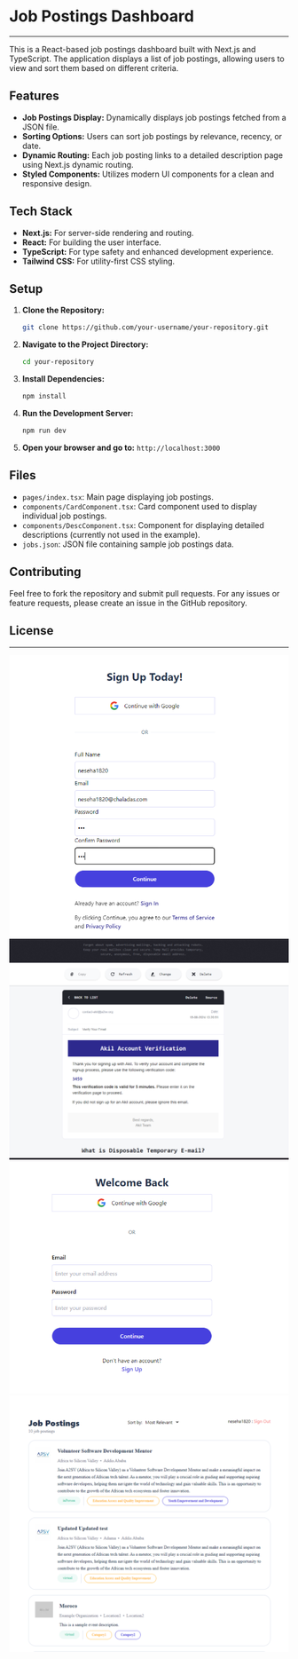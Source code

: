 # Job Postings Dashboard

---

This is a React-based job postings dashboard built with Next.js and TypeScript. The application displays a list of job postings, allowing users to view and sort them based on different criteria.

## Features

- **Job Postings Display:** Dynamically displays job postings fetched from a JSON file.
- **Sorting Options:** Users can sort job postings by relevance, recency, or date.
- **Dynamic Routing:** Each job posting links to a detailed description page using Next.js dynamic routing.
- **Styled Components:** Utilizes modern UI components for a clean and responsive design.

## Tech Stack

- **Next.js:** For server-side rendering and routing.
- **React:** For building the user interface.
- **TypeScript:** For type safety and enhanced development experience.
- **Tailwind CSS:** For utility-first CSS styling.

## Setup

1. **Clone the Repository:**

   ```bash
   git clone https://github.com/your-username/your-repository.git
   ```

2. **Navigate to the Project Directory:**

   ```bash
   cd your-repository
   ```

3. **Install Dependencies:**

   ```bash
   npm install
   ```

4. **Run the Development Server:**

   ```bash
   npm run dev
   ```

5. **Open your browser and go to:** `http://localhost:3000`

## Files

- `pages/index.tsx`: Main page displaying job postings.
- `components/CardComponent.tsx`: Card component used to display individual job postings.
- `components/DescComponent.tsx`: Component for displaying detailed descriptions (currently not used in the example).
- `jobs.json`: JSON file containing sample job postings data.

## Contributing

Feel free to fork the repository and submit pull requests. For any issues or feature requests, please create an issue in the GitHub repository.

## License

---

![alt text](image-1.png)
![alt text](image-2.png)
![alt text](image-4.png)
![alt text](image-3.png)
